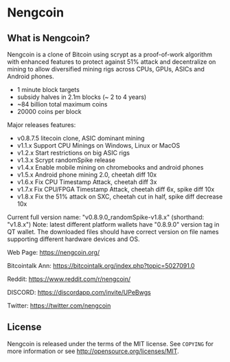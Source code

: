 Nengcoin
================================


What is Nengcoin?
----------------

Nengcoin is a clone of Bitcoin using scrypt as a proof-of-work algorithm with enhanced features to protect against 51% attack 
and decentralize on mining to allow diversified mining rigs across CPUs, GPUs, ASICs and Android phones.
 - 1 minute block targets
 - subsidy halves in 2.1m blocks (~ 2 to 4 years)
 - ~84 billion total maximum coins
 - 20000 coins per block

Major releases features:
 - v0.8.7.5 litecoin clone, ASIC dominant mining
 - v1.1.x Support CPU Minings on Windows, Linux or MacOS
 - v1.2.x Start restrictions on big ASIC rigs
 - v1.3.x Scrypt randomSpike release
 - v1.4.x Enable mobile mining on chromebooks and android phones
 - v1.5.x Android phone mining 2.0, cheetah diff 10x
 - v1.6.x Fix CPU Timestamp Attack, cheetah diff 3x
 - v1.7.x Fix CPU/FPGA Timestamp Attack, cheetah diff 6x, spike diff 10x
 - v1.8.x Fix the 51% attack on SXC, cheetah cut in half, spike diff decrease 10x

Current full version name: "v0.8.9.0_randomSpike-v1.8.x" (shorthand: "v1.8.x")
Note: latest different platform wallets have "0.8.9.0" version tag in QT wallet.  The downloaded files should have correct version on file names supporting different hardware devices and OS.

Web Page: https://nengcoin.org/

Bitcointalk Ann: https://bitcointalk.org/index.php?topic=5027091.0

Reddit: https://www.reddit.com/r/nengcoin/

DISCORD: https://discordapp.com/invite/UPeBwgs

Twitter: https://twitter.com/nengcoin

License
-------

Nengcoin is released under the terms of the MIT license. See `COPYING` for more
information or see http://opensource.org/licenses/MIT.



